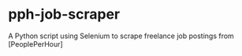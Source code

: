 # pph-job-scraper
A Python script using Selenium to scrape freelance job postings from [PeoplePerHour]
